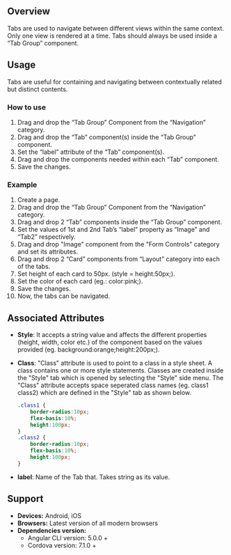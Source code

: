 ## Overview
Tabs are used to navigate between different views within the same context. Only one view is rendered at a time. Tabs should always be used inside a “Tab Group” component.

## Usage
Tabs are useful for containing and navigating between contextually related but distinct contents.

### How to use

1. Drag and drop the “Tab Group” Component from the “Navigation” category.
2. Drag and drop the “Tab” component(s) inside the “Tab Group” component.
3. Set the “label” attribute of the “Tab” component(s).
4. Drag and drop the components needed within each “Tab” component.
5. Save the changes.

### Example
1. Create a page.
2. Drag and drop the “Tab Group” Component from the “Navigation” category.
3. Drag and drop 2 “Tab” components inside the “Tab Group” component.
4. Set the values of 1st and 2nd Tab’s “label” property as “Image” and “Tab2” respectively.
5. Drag and drop "Image" component from the "Form Controls" category and set its attributes.
6. Drag and drop 2 “Card” components from “Layout” category into each of the tabs.
7. Set height of each card  to 50px. (style = height:50px;).
8. Set the color of each card (eg.: color:pink;).
9. Save the changes.
10. Now, the tabs can be navigated.

## Associated Attributes
- **Style**: It accepts a string value and affects the different properties (height, width, color etc.) of the component based on the values provided (eg. background:orange;height:200px;).

- **Class**: "Class" attribute is used to point to a class in a style sheet. A class contains one or more style statements. Classes are created inside the "Style" tab which is opened by selecting the "Style" side menu. The "Class" attribute accepts space seperated class names (eg. class1 class2) which are defined in the "Style" tab as shown below.
    ```css
    .class1 {
        border-radius:10px;
        flex-basis:10%;
        height:100px;
    }
    .class2 {
        border-radius:10px;
        flex-basis:10%;
        height:100px;
    }
    
    ```

- **label**: Name of the Tab that. Takes string as its value.

## Support
- **Devices:** Android, iOS
- **Browsers:**  Latest version of all modern browsers
- **Dependencies version:** 
    - Angular CLI version: 5.0.0 + 
    - Cordova version: 7.1.0 +
